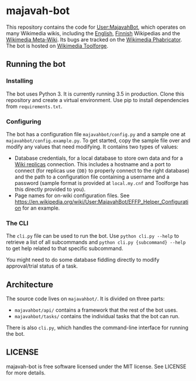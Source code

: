 # majavah-bot

This repository contains the code for [User:MajavahBot](https://en.wikipedia.org/wiki/User:MajavahBot), which operates
on many Wikimedia wikis, including the [English](https://en.wikipedia.org/wiki/User:MajavahBot),
[Finnish](https://fi.wikipedia.org/wiki/Käyttäjä:MajavahBot) Wikipedias and the
[Wikimedia Meta-Wiki](https://meta.wikimedia.org/wiki/User:MajavahBot). Its bugs are tracked on the
[Wikimedia Phabricator](https://phabricator.wikimedia.org/tag/tool-majavahbot/). The bot is hosted on
[Wikimedia Toolforge](https://toolforge.org).

## Running the bot

### Installing

The bot uses Python 3. It is currently running 3.5 in production. Clone this repository and create a virtual environment. Use pip to install dependencies from `requirements.txt`.

### Configuring

The bot has a configuration file `majavahbot/config.py` and a sample one at `majavahbot/config.example.py`.
To get started, copy the sample file over and modify any values that need modifying. It contains two types of values:

* Database credentials, for a local database to store own data and
  for a [Wiki replicas](https://wikitech.wikimedia.org/wiki/Help:Toolforge/Database) connection.
  This includes a hostname and a port to connect (for replicas use `{DB}` to properly connect to the right database)
  and the path to a configuration file containing a username and a password
  (sample format is provided at `local.my.cnf` and Toolforge has this directly provided to you).
* Page names for on-wiki configuration files. See
  https://en.wikipedia.org/wiki/User:MajavahBot/EFFP_Helper_Configuration for an example.

### The CLI

The `cli.py` file can be used to run the bot. Use `python cli.py --help` to retrieve a list of all subcommands
and `python cli.py {subcommand} --help` to get help related to that specific subcommand.

You might need to do some database fiddling directly to modify approval/trial status of a task.

## Architecture

The source code lives on `majavahbot/`. It is divided on three parts:

* `majavahbot/api/` contains a framework that the rest of the bot uses.
* `majavahbot/tasks/` contains the individual tasks that the bot can run.

There is also `cli.py`, which handles the command-line interface for running the bot.

## LICENSE

majavah-bot is free software licensed under the MIT license. See LICENSE for more details.
